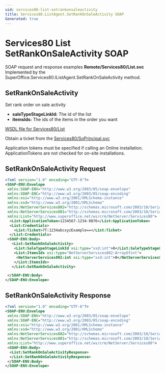 ```yaml
---
uid: services80-list-setrankonsaleactivity
title: Services80.ListAgent.SetRankOnSaleActivity SOAP
Generated: true
---
```


# Services80 List SetRankOnSaleActivity SOAP

SOAP request and response examples **Remote/Services80/List.svc**
Implemented by the <see cref="M:SuperOffice.Services80.IListAgent.SetRankOnSaleActivity">SuperOffice.Services80.IListAgent.SetRankOnSaleActivity</see> method.

## SetRankOnSaleActivity

Set rank order on sale activity

* **saleTypeStageLinkId:** The id of the list
* **itemsIds:** The ids of the items in the order you want



[WSDL file for Services80/List](../Services80-List.md)

Obtain a ticket from the [Services80/SoPrincipal.svc](../SoPrincipal/SoPrincipal.md)

Application tokens must be specified if calling an Online installation. ApplicationTokens are not checked for on-site installations.

## SetRankOnSaleActivity Request

```xml
<?xml version="1.0" encoding="UTF-8"?>
<SOAP-ENV:Envelope
 xmlns:SOAP-ENV="http://www.w3.org/2003/05/soap-envelope"
 xmlns:SOAP-ENC="http://www.w3.org/2003/05/soap-encoding"
 xmlns:xsi="http://www.w3.org/2001/XMLSchema-instance"
 xmlns:xsd="http://www.w3.org/2001/XMLSchema"
 xmlns:NetServerServices802="http://schemas.microsoft.com/2003/10/Serialization/Arrays"
 xmlns:NetServerServices801="http://schemas.microsoft.com/2003/10/Serialization/"
 xmlns:List="http://www.superoffice.net/ws/crm/NetServer/Services80">
  <List:ApplicationToken>1234567-1234-9876</List:ApplicationToken>
  <List:Credentials>
    <List:Ticket>7T:1234abcxyzExample==</List:Ticket>
  </List:Credentials>
 <SOAP-ENV:Body>
   <List:SetRankOnSaleActivity>
    <List:SaleTypeStageLinkId xsi:type="xsd:int">0</List:SaleTypeStageLinkId>
    <List:ItemsIds xsi:type="NetServerServices802:ArrayOfint">
     <NetServerServices802:int xsi:type="xsd:int">0</NetServerServices802:int>
    </List:ItemsIds>
   </List:SetRankOnSaleActivity>

 </SOAP-ENV:Body>
</SOAP-ENV:Envelope>

```


## SetRankOnSaleActivity Response

```xml
<?xml version="1.0" encoding="UTF-8"?>
<SOAP-ENV:Envelope
 xmlns:SOAP-ENV="http://www.w3.org/2003/05/soap-envelope"
 xmlns:SOAP-ENC="http://www.w3.org/2003/05/soap-encoding"
 xmlns:xsi="http://www.w3.org/2001/XMLSchema-instance"
 xmlns:xsd="http://www.w3.org/2001/XMLSchema"
 xmlns:NetServerServices802="http://schemas.microsoft.com/2003/10/Serialization/Arrays"
 xmlns:NetServerServices801="http://schemas.microsoft.com/2003/10/Serialization/"
 xmlns:List="http://www.superoffice.net/ws/crm/NetServer/Services80">
 <SOAP-ENV:Body>
  <List:SetRankOnSaleActivityResponse>
  </List:SetRankOnSaleActivityResponse>
 </SOAP-ENV:Body>
</SOAP-ENV:Envelope>

```

